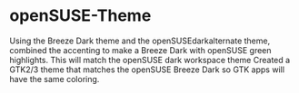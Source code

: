# openSUSE-Theme
Using the Breeze Dark theme and the openSUSEdarkalternate theme, combined the accenting to make a Breeze Dark with openSUSE green highlights. This will match the openSUSE dark workspace theme
Created a GTK2/3 theme that matches the openSUSE Breeze Dark so GTK apps will have the same coloring.
